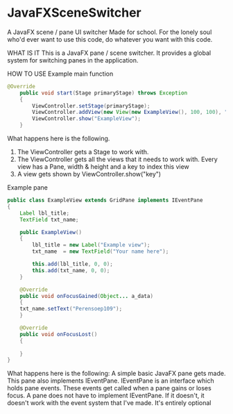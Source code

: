 # JavaFXSceneSwitcher

A JavaFX scene / pane UI switcher
Made for school.
For the lonely soul who'd ever want to use this code, do whatever you want with this code.

WHAT IS IT
This is a JavaFX pane / scene switcher.
It provides a global system for switching panes in the application. 

HOW TO USE
Example main function
```java
@Override
    public void start(Stage primaryStage) throws Exception
    {
        ViewController.setStage(primaryStage);
        ViewController.addView(new View(new ExampleView(), 100, 100), "ExampleView");
        ViewController.show("ExampleView");
    }
```

What happens here is the following.
1. The ViewController gets a Stage to work with.
2. The ViewController gets all the views that it needs to work with.
	Every view has a Pane, width & height and a key to index this view
3. A view gets shown by ViewController.show("key")

Example pane
```java
public class ExampleView extends GridPane implements IEventPane
{
    Label lbl_title;
    TextField txt_name;

    public ExampleView()
    {
        lbl_title = new Label("Example view");
        txt_name  = new TextField("Your name here");

        this.add(lbl_title, 0, 0);
        this.add(txt_name, 0, 0);
    }

    @Override
    public void onFocusGained(Object... a_data)
    {
	txt_name.setText("Perensoep109");
    }

    @Override
    public void onFocusLost()
    {
		
    }
}
```

What happens here is the following:
A simple basic JavaFX pane gets made.
This pane also implements IEventPane. IEventPane is an interface which holds pane events.
These events get called when a pane gains or loses focus.
A pane does not have to implement IEventPane. If it doesn't, it doesn't work with the event system that I've made. It's entirely optional
